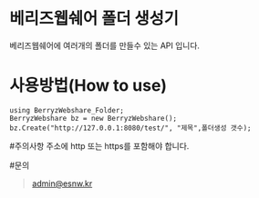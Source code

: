 # 베리즈웹쉐어 폴더 생성기
베리즈웹쉐어에 여러개의 폴더를 만들수 있는 API 입니다.

# 사용방법(How to use)
```CSharp
using BerryzWebshare_Folder;
BerryzWebshare bz = new BerryzWebshare();
bz.Create("http://127.0.0.1:8080/test/", "제목",폴더생성 갯수);
```
#주의사항
주소에 http 또는 https를 포함해야 합니다.

#문의
>admin@esnw.kr
